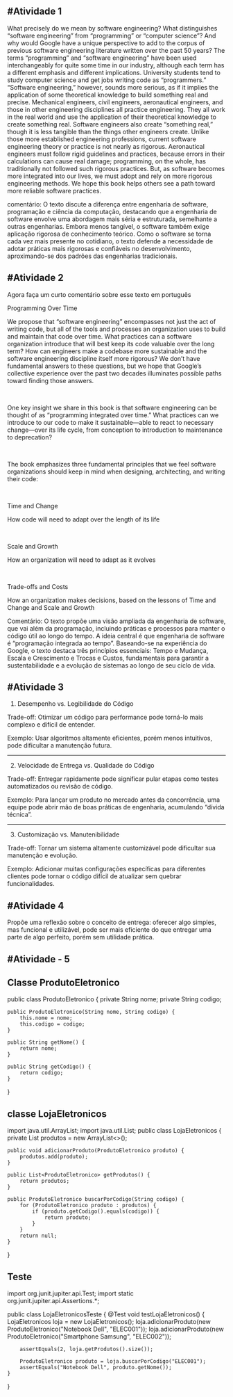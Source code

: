 #Atividade 1
---

What precisely do we mean by software engineering? What distinguishes “software engineering” from “programming” or “computer science”? And why would Google have a unique perspective to add to the corpus of previous software engineering literature written over the past 50 years? The terms “programming” and “software engineering” have been used interchangeably for quite some time in our industry, although each term has a different emphasis and different implications. University students tend to study computer science and get jobs writing code as “programmers.” “Software engineering,” however, sounds more serious, as if it implies the application of some theoretical knowledge to build something real and precise. Mechanical engineers, civil engineers, aeronautical engineers, and those in other engineering disciplines all practice engineering. They all work in the real world and use the application of their theoretical knowledge to create something real. Software engineers also create “something real,” though it is less tangible than the things other engineers create. Unlike those more established engineering professions, current software engineering theory or practice is not nearly as rigorous. Aeronautical engineers must follow rigid guidelines and practices, because errors in their calculations can cause real damage; programming, on the whole, has traditionally not followed such rigorous practices. But, as software becomes more integrated into our lives, we must adopt and rely on more rigorous engineering methods. We hope this book helps others see a path toward more reliable software practices.


comentário: O texto discute a diferença entre engenharia de software, programação e ciência da computação, destacando que a engenharia de software envolve uma abordagem mais séria e estruturada, semelhante a outras engenharias. Embora menos tangível, o software também exige aplicação rigorosa de conhecimento teórico. Como o software se torna cada vez mais presente no cotidiano, o texto defende a necessidade de adotar práticas mais rigorosas e confiáveis no desenvolvimento, aproximando-se dos padrões das engenharias tradicionais.




#Atividade 2
---
Agora faça um curto comentário sobre esse texto em português

Programming Over Time

We propose that “software engineering” encompasses not just the act of writing code, but all of the tools and processes an organization uses to build and maintain that code over time. What practices can a software organization introduce that will best keep its code valuable over the long term? How can engineers make a codebase more sustainable and the software engineering discipline itself more rigorous? We don’t have fundamental answers to these questions, but we hope that Google’s collective experience over the past two decades illuminates possible paths toward finding those answers.

 

One key insight we share in this book is that software engineering can be thought of as “programming integrated over time.” What practices can we introduce to our code to make it sustainable—able to react to necessary change—over its life cycle, from conception to introduction to maintenance to deprecation?

 

The book emphasizes three fundamental principles that we feel software organizations should keep in mind when designing, architecting, and writing their code:

 

Time and Change

How code will need to adapt over the length of its life

 

Scale and Growth

How an organization will need to adapt as it evolves

 

Trade-offs and Costs

How an organization makes decisions, based on the lessons of Time and Change and Scale and Growth


Comentário: O texto propõe uma visão ampliada da engenharia de software, que vai além da programação, incluindo práticas e processos para manter o código útil ao longo do tempo. A ideia central é que engenharia de software é “programação integrada ao tempo”. Baseando-se na experiência do Google, o texto destaca três princípios essenciais: Tempo e Mudança, Escala e Crescimento e Trocas e Custos, fundamentais para garantir a sustentabilidade e a evolução de sistemas ao longo de seu ciclo de vida.




#Atividade 3
---

1. Desempenho vs. Legibilidade do Código

Trade-off: Otimizar um código para performance pode torná-lo mais complexo e difícil de entender.

Exemplo: Usar algoritmos altamente eficientes, porém menos intuitivos, pode dificultar a manutenção futura.

---

2. Velocidade de Entrega vs. Qualidade do Código

Trade-off: Entregar rapidamente pode significar pular etapas como testes automatizados ou revisão de código.

Exemplo: Para lançar um produto no mercado antes da concorrência, uma equipe pode abrir mão de boas práticas de engenharia, acumulando “dívida técnica”.

---

3. Customização vs. Manutenibilidade

Trade-off: Tornar um sistema altamente customizável pode dificultar sua manutenção e evolução.

Exemplo: Adicionar muitas configurações específicas para diferentes clientes pode tornar o código difícil de atualizar sem quebrar funcionalidades.


#Atividade 4 
---
Propõe uma reflexão sobre o conceito de entrega: oferecer algo simples, mas funcional e utilizável, pode ser mais eficiente do que entregar uma parte de algo perfeito, porém sem utilidade prática.


#Atividade - 5
---

Classe ProdutoEletronico
--

public class ProdutoEletronico {
    private String nome;
    private String codigo;

    public ProdutoEletronico(String nome, String codigo) {
        this.nome = nome;
        this.codigo = codigo;
    }

    public String getNome() {
        return nome;
    }

    public String getCodigo() {
        return codigo;
    }
}



classe LojaEletronicos
--

import java.util.ArrayList;
import java.util.List;
public class LojaEletronicos {
    private List<ProdutoEletronico> produtos = new ArrayList<>();

    public void adicionarProduto(ProdutoEletronico produto) {
        produtos.add(produto);
    }

    public List<ProdutoEletronico> getProdutos() {
        return produtos;
    }

    public ProdutoEletronico buscarPorCodigo(String codigo) {
        for (ProdutoEletronico produto : produtos) {
            if (produto.getCodigo().equals(codigo)) {
                return produto;
            }
        }
        return null;
    }
}




Teste
--

import org.junit.jupiter.api.Test;
import static org.junit.jupiter.api.Assertions.*;

public class LojaEletronicosTeste {
    @Test
    void testLojaEletronicos() {
        LojaEletronicos loja = new LojaEletronicos();
        loja.adicionarProduto(new ProdutoEletronico("Notebook Dell", "ELEC001"));
        loja.adicionarProduto(new ProdutoEletronico("Smartphone Samsung", "ELEC002"));

        assertEquals(2, loja.getProdutos().size());

        ProdutoEletronico produto = loja.buscarPorCodigo("ELEC001");
        assertEquals("Notebook Dell", produto.getNome());
    }
}
